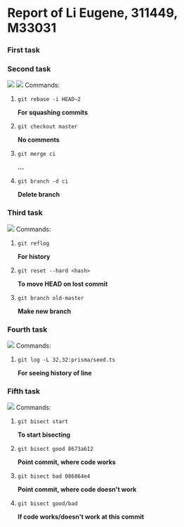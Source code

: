 <h1> Report of Li Eugene, 311449, M33031</h1>
<h3> First task </h3>

<h3> Second task </h3>
<image src="./docs/2.1.png" />
<image src="./docs/2.2.png" />
Commands:

1. ```
   git rebase -i HEAD~2 
   ```
   <b> For squashing commits </b>
2. ```
   git checkout master 
   ```
   <b> No comments </b>
3. ```
   git merge ci
   ```
   <b> ... </b>
4. ```
   git branch -d ci
   ```
   <b> Delete branch </b>

<h3> Third task </h3>
<image src="./docs/3.png" />
Commands:

1. ```
   git reflog
   ```
   <b> For history </b>
2. ```
   git reset --hard <hash>
   ```
   <b> To move HEAD on lost commit </b>
3. ```
   git branch old-master
   ```
   <b> Make new branch </b>

<h3> Fourth task </h3>
<image src="./docs/4.png" />
Commands:

1. ```
   git log -L 32,32:prisma/seed.ts
   ```
   <b> For seeing history of line </b>

<h3> Fifth task </h3>
<image src="./docs/5.png" />
Commands:

1. ```
   git bisect start
   ```
   <b> To start bisecting </b>
2. ```
   git bisect good 8673a612
   ```
   <b> Point commit, where code works </b>
3. ```
   git bisect bad 086864e4
   ```
   <b> Point commit, where code doesn't work </b>
4. ```
   git bisect good/bad
   ```
   <b> If code works/doesn't work at this commit </b>